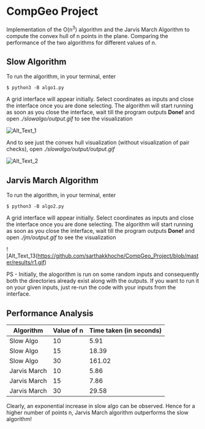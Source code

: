# CompGeo Project

Implementation of the O(n<sup>3</sup>) algorithm and the Jarvis March Algorithm to compute the convex hull of n points in the plane. Comparing the performance of the two algorithms for different values of n. 

## Slow Algorithm

To run the algorithm, in your terminal, enter

```
$ python3 -B algo1.py
```

A grid interface will appear initially. Select coordinates as inputs and close the interface once you are done selecting. The algorithm will start running as soon as you close the interface, wait till the program outputs **Done!** and open *./slowalgo/output.gif* to see the visualization

![Alt_Text_1](https://github.com/sarthakkhoche/CompGeo_Project/blob/master/results/r3.gif)

And to see just the convex hull visualization (without visualization of pair checks), open *./slowalgo/output/output.gif*

![Alt_Text_2](https://github.com/sarthakkhoche/CompGeo_Project/blob/master/results/r4.gif)

## Jarvis March Algorithm

To run the algorithm, in your terminal, enter

```
$ python3 -B algo2.py
```

A grid interface will appear initially. Select coordinates as inputs and close the interface once you are done selecting. The algorithm will start running as soon as you close the interface, wait till the program outputs **Done!** and open *./jm/output.gif* to see the visualization

![Alt_Text_13(https://github.com/sarthakkhoche/CompGeo_Project/blob/master/results/r1.gif)

PS - Initially, the alogorithm is run on some random inputs and consequently both the directories already exist along with the outputs. If you want to run it on your given inputs, just re-run the code with your inputs from the interface.

## Performance Analysis

| Algorithm   | Value of n  | Time taken (in seconds) |
| ----------- | ----------- | ----------------------- |
| Slow Algo   | 10          | 5.91                    |
| Slow Algo   | 15          | 18.39                   |
| Slow Algo   | 30          | 161.02                  |
| Jarvis March| 10          | 5.86                    |
| Jarvis March| 15          | 7.86                    |
| Jarvis March| 30          | 29.58                   |

Clearly, an exponential increase in slow algo can be observed. Hence for a higher number of points n, Jarvis March algorithm outperforms the slow algorithm!